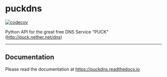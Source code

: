 # puckdns
[![codecov](https://codecov.io/gh/Snake-Whisper/puckdns/branch/master/graph/badge.svg?token=7R83F1FHXO)](https://codecov.io/gh/Snake-Whisper/puckdns)

Python API for the great free DNS Service "PUCK" (http://puck.nether.net/dns)

---
 
 ## Documentation
 Please read the documentation at https://puckdns.readthedocs.io